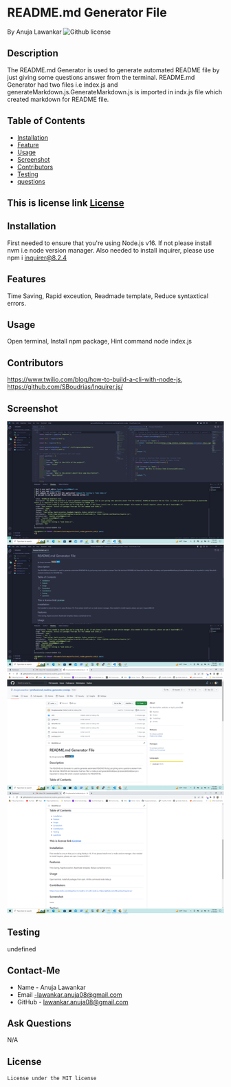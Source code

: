 # README.md Generator File
 
  By Anuja Lawankar
 ![Github license](https://img.shields.io/badge/license-MIT-blue.svg)

 ## Description
 The README.md Generator is used to generate automated README file by just giving some questions answer from the terminal. README.md Generator had two files i.e index.js and generateMarkdown.js.GenerateMarkdown.js is imported in indx.js file which created markdown for README file.

 ## Table of Contents

 *  [Installation](#installation)
 *  [Feature](#feature)
 *  [Usage](#usage)
 *  [Screenshot](#screenshot)
 *  [Contributors](#contributors)
 *  [Testing](#testing)
 *  [questions](#questions)



 ## This is license link [License](#license)
 

## Installation
First needed to ensure that you're using Node.js v16. If not please install nvm i.e node version manager. Also needed to install inquirer, please use npm i inquirer@8.2.4
 
 ## Features
 Time Saving, Rapid exceution, Readmade template, Reduce syntaxtical errors.

 ## Usage
 Open terminal, Install npm package, Hint command node index.js

 ## Contributors
 https://www.twilio.com/blog/how-to-build-a-cli-with-node-js,  https://github.com/SBoudrias/Inquirer.js/

## Screenshot
 ![alt text](images/screenshot1.png)  ![alt text](images/screenshot2.png)  ![alt text](images/screenshot3.png)  ![alt text](images/screenshot4.png)

## Testing
undefined

## Contact-Me
* Name - Anuja Lawankar
* Email -lawankar.anuja08@gmail.com
* GitHub - [lawankar.anuja08@gmail.com](https://github.com/lawankar.anuja08@gmail.com/)

## Ask Questions
N/A

## License

    License under the MIT license
  